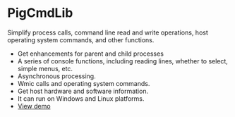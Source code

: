 # PigCmdLib

Simplify process calls, command line read and write operations, host operating system commands, and other functions.

 - Get enhancements for parent and child processes
 - A series of console functions, including reading lines, whether to select, simple menus, etc.
 - Asynchronous processing.
 - Wmic calls and operating system commands.
 - Get host hardware and software information.
 - It can run on Windows and Linux platforms.
 - [View demo ](https://www.nuget.org/packages/PigCmdLibDemo/)